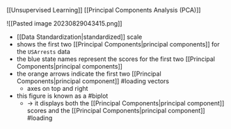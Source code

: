 [[Unsupervised Learning]] [[Principal Components Analysis (PCA)]]

![[Pasted image 20230829043415.png]]

- [[Data Standardization|standardized]] scale
- shows the first two [[Principal Components|principal components]] for the `USArrests` data
- the blue state names represent the scores for the first two [[Principal Components|principal components]]
- the orange arrows indicate the first two [[Principal Components|principal component]] #loading vectors
	- axes on top and right
- this figure is known as a #biplot
	- $\rightarrow$ it displays both the [[Principal Components|principal component]] scores and the [[Principal Components|principal component]] #loading 